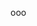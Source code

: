 <!DOCTYPE>
<html>
  <head>
    <title>HHH</title>
  </head>
  <body>
    <p>ooo</p>
  </body>
</html>

